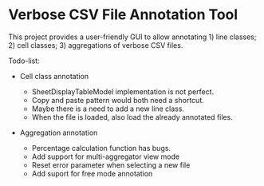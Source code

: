 # Verbose CSV File Annotation Tool
This project provides a user-friendly GUI to allow annotating 1) line classes; 2) cell classes; 3) aggregations of verbose CSV files.

Todo-list:
* Cell class annotation
  * SheetDisplayTableModel implementation is not perfect.
  * Copy and paste pattern would both need a shortcut.
  * Maybe there is a need to add a new line class.
  * When the file is loaded, also load the already annotated files.
    
* Aggregation annotation
  * Percentage calculation function has bugs.
  * Add support for multi-aggregator view mode
  * Reset error parameter when selecting a new file
  * Add suport for free mode annotation

